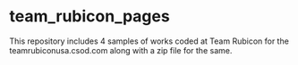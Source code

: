 # team_rubicon_pages
This repository includes 4 samples of works coded at Team Rubicon for the teamrubiconusa.csod.com along with a zip file for the same.

